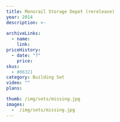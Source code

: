```yaml
---
title: Monorail Storage Depot (rerelease)
year: 2014
description: >-
  
archiveLinks:
  - name: 
    link: 
priceHistory:
  - date: "?"
    price: 
skus:
  - #06321
category: Building Set
video: ""
plans:

thumb: /img/sets/missing.jpg
images:
  -  /img/sets/missing.jpg
---
```


